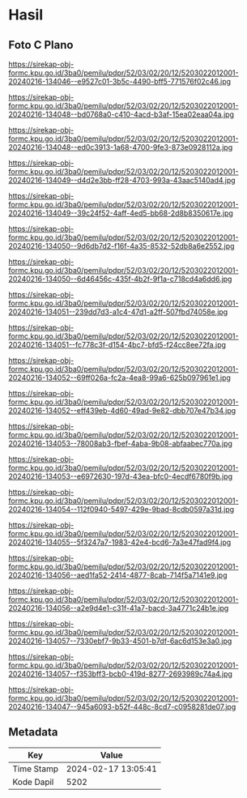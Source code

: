 # Hasil

## Foto C Plano

https://sirekap-obj-formc.kpu.go.id/3ba0/pemilu/pdpr/52/03/02/20/12/5203022012001-20240216-134046--e9527c01-3b5c-4490-bff5-771576f02c46.jpg

https://sirekap-obj-formc.kpu.go.id/3ba0/pemilu/pdpr/52/03/02/20/12/5203022012001-20240216-134048--bd0768a0-c410-4acd-b3af-15ea02eaa04a.jpg

https://sirekap-obj-formc.kpu.go.id/3ba0/pemilu/pdpr/52/03/02/20/12/5203022012001-20240216-134048--ed0c3913-1a68-4700-9fe3-873e0928112a.jpg

https://sirekap-obj-formc.kpu.go.id/3ba0/pemilu/pdpr/52/03/02/20/12/5203022012001-20240216-134049--d4d2e3bb-ff28-4703-993a-43aac5140ad4.jpg

https://sirekap-obj-formc.kpu.go.id/3ba0/pemilu/pdpr/52/03/02/20/12/5203022012001-20240216-134049--39c24f52-4aff-4ed5-bb68-2d8b8350617e.jpg

https://sirekap-obj-formc.kpu.go.id/3ba0/pemilu/pdpr/52/03/02/20/12/5203022012001-20240216-134050--9d6db7d2-f16f-4a35-8532-52db8a6e2552.jpg

https://sirekap-obj-formc.kpu.go.id/3ba0/pemilu/pdpr/52/03/02/20/12/5203022012001-20240216-134050--6d46456c-435f-4b2f-9f1a-c718cd4a6dd6.jpg

https://sirekap-obj-formc.kpu.go.id/3ba0/pemilu/pdpr/52/03/02/20/12/5203022012001-20240216-134051--239dd7d3-a1c4-47d1-a2ff-507fbd74058e.jpg

https://sirekap-obj-formc.kpu.go.id/3ba0/pemilu/pdpr/52/03/02/20/12/5203022012001-20240216-134051--fc778c3f-d154-4bc7-bfd5-f24cc8ee72fa.jpg

https://sirekap-obj-formc.kpu.go.id/3ba0/pemilu/pdpr/52/03/02/20/12/5203022012001-20240216-134052--69ff026a-fc2a-4ea8-99a6-625b097961e1.jpg

https://sirekap-obj-formc.kpu.go.id/3ba0/pemilu/pdpr/52/03/02/20/12/5203022012001-20240216-134052--eff439eb-4d60-49ad-9e82-dbb707e47b34.jpg

https://sirekap-obj-formc.kpu.go.id/3ba0/pemilu/pdpr/52/03/02/20/12/5203022012001-20240216-134053--78008ab3-fbef-4aba-9b08-abfaabec770a.jpg

https://sirekap-obj-formc.kpu.go.id/3ba0/pemilu/pdpr/52/03/02/20/12/5203022012001-20240216-134053--e6972630-197d-43ea-bfc0-4ecdf6780f9b.jpg

https://sirekap-obj-formc.kpu.go.id/3ba0/pemilu/pdpr/52/03/02/20/12/5203022012001-20240216-134054--112f0940-5497-429e-9bad-8cdb0597a31d.jpg

https://sirekap-obj-formc.kpu.go.id/3ba0/pemilu/pdpr/52/03/02/20/12/5203022012001-20240216-134055--5f3247a7-1983-42e4-bcd6-7a3e47fad9f4.jpg

https://sirekap-obj-formc.kpu.go.id/3ba0/pemilu/pdpr/52/03/02/20/12/5203022012001-20240216-134056--aed1fa52-2414-4877-8cab-714f5a7141e9.jpg

https://sirekap-obj-formc.kpu.go.id/3ba0/pemilu/pdpr/52/03/02/20/12/5203022012001-20240216-134056--a2e9d4e1-c31f-41a7-bacd-3a4771c24b1e.jpg

https://sirekap-obj-formc.kpu.go.id/3ba0/pemilu/pdpr/52/03/02/20/12/5203022012001-20240216-134057--7330ebf7-9b33-4501-b7df-6ac6d153e3a0.jpg

https://sirekap-obj-formc.kpu.go.id/3ba0/pemilu/pdpr/52/03/02/20/12/5203022012001-20240216-134057--f353bff3-bcb0-419d-8277-2693989c74a4.jpg

https://sirekap-obj-formc.kpu.go.id/3ba0/pemilu/pdpr/52/03/02/20/12/5203022012001-20240216-134047--945a6093-b52f-448c-8cd7-c0958281de07.jpg


## Metadata

| Key        | Value               |
| ---------- | ------------------- |
| Time Stamp | 2024-02-17 13:05:41 |
| Kode Dapil | 5202                |



